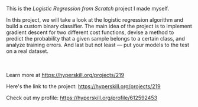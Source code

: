 This is the *Logistic Regression from Scratch* project I made myself.


<p>In this project, we will take a look at the logistic regression algorithm and build a custom binary classifier. The main idea of the project is to implement gradient descent for two different cost functions, devise a method to predict the probability that a given sample belongs to a certain class, and analyze training errors. And last but not least — put your models to the test on a real dataset.</p><br/><br/>Learn more at <a href="https://hyperskill.org/projects/219?utm_source=ide&utm_medium=ide&utm_campaign=ide&utm_content=project-card">https://hyperskill.org/projects/219</a>

Here's the link to the project: https://hyperskill.org/projects/219

Check out my profile: https://hyperskill.org/profile/612592453